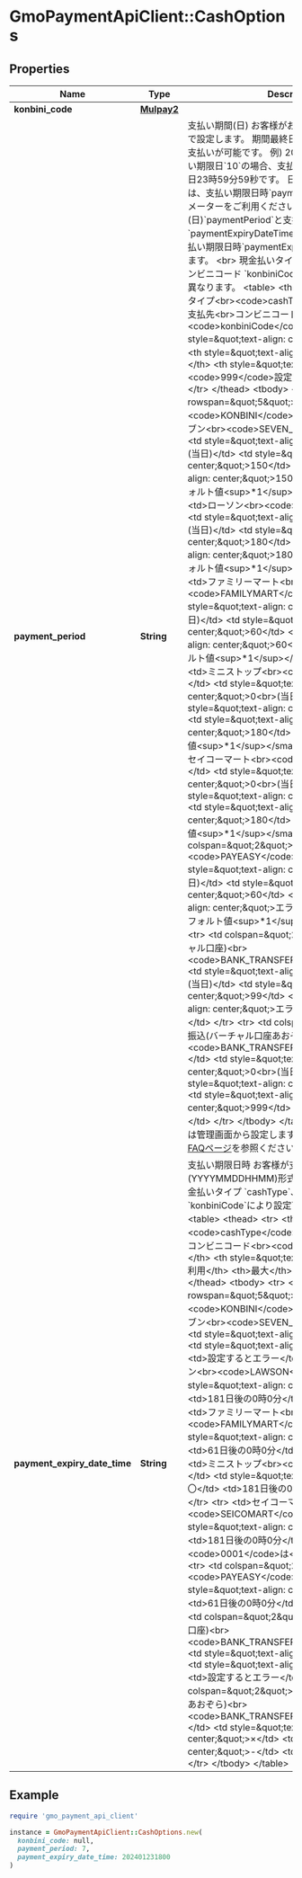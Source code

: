 # GmoPaymentApiClient::CashOptions

## Properties

| Name | Type | Description | Notes |
| ---- | ---- | ----------- | ----- |
| **konbini_code** | [**Mulpay2**](Mulpay2.md) |  | [optional] |
| **payment_period** | **String** | 支払い期間(日)   お客様がお支払いできる期間を日数で設定します。   期間最終日の23時59分59秒までお支払いが可能です。   例) 2024年1月1日12時に支払い期限日&#x60;10&#x60;の場合、支払い期限は2024年1月11日23時59分59秒です。   日時形式で設定する場合は、支払い期限日時&#x60;paymentExpiryDateTime&#x60;パラメーターをご利用ください。   支払い期間(日)&#x60;paymentPeriod&#x60;と支払い期限日時&#x60;paymentExpiryDateTime&#x60;の両方を設定すると、支払い期限日時&#x60;paymentExpiryDateTime&#x60;が優先されます。   &lt;br&gt; 現金払いタイプ &#x60;cashType&#x60;、支払先コンビニコード &#x60;konbiniCode&#x60;により設定可能な値が異なります。    &lt;table&gt;   &lt;thead&gt;     &lt;tr&gt;       &lt;th&gt;現金払いタイプ&lt;br&gt;&lt;code&gt;cashType&lt;/code&gt;&lt;/th&gt;       &lt;th&gt;支払先&lt;br&gt;コンビニコード&lt;br&gt;&lt;code&gt;konbiniCode&lt;/code&gt;&lt;/th&gt;       &lt;th style&#x3D;\&quot;text-align: center;\&quot;&gt;最小&lt;/th&gt;       &lt;th style&#x3D;\&quot;text-align: center;\&quot;&gt;最大&lt;/th&gt;       &lt;th style&#x3D;\&quot;text-align: center;\&quot;&gt;&lt;code&gt;999&lt;/code&gt;設定時&lt;/th&gt;       &lt;th&gt;省略時&lt;/th&gt;     &lt;/tr&gt;   &lt;/thead&gt;   &lt;tbody&gt;     &lt;tr&gt;       &lt;td rowspan&#x3D;\&quot;5\&quot;&gt;コンビニ&lt;br&gt;&lt;code&gt;KONBINI&lt;/code&gt;&lt;/td&gt;       &lt;td&gt;セブン-イレブン&lt;br&gt;&lt;code&gt;SEVEN_ELEVEN&lt;/code&gt;&lt;/td&gt;       &lt;td style&#x3D;\&quot;text-align: center;\&quot;&gt;0&lt;br&gt;(当日)&lt;/td&gt;       &lt;td style&#x3D;\&quot;text-align: center;\&quot;&gt;150&lt;/td&gt;       &lt;td style&#x3D;\&quot;text-align: center;\&quot;&gt;150&lt;/td&gt;       &lt;td&gt;&lt;small&gt;デフォルト値&lt;sup&gt;*1&lt;/sup&gt;&lt;/small&gt;&lt;/td&gt;     &lt;/tr&gt;     &lt;tr&gt;       &lt;td&gt;ローソン&lt;br&gt;&lt;code&gt;LAWSON&lt;/code&gt;&lt;/td&gt;       &lt;td style&#x3D;\&quot;text-align: center;\&quot;&gt;0&lt;br&gt;(当日)&lt;/td&gt;       &lt;td style&#x3D;\&quot;text-align: center;\&quot;&gt;180&lt;/td&gt;       &lt;td style&#x3D;\&quot;text-align: center;\&quot;&gt;180&lt;/td&gt;       &lt;td&gt;&lt;small&gt;デフォルト値&lt;sup&gt;*1&lt;/sup&gt;&lt;/small&gt;&lt;/td&gt;     &lt;/tr&gt;     &lt;tr&gt;       &lt;td&gt;ファミリーマート&lt;br&gt;&lt;code&gt;FAMILYMART&lt;/code&gt;&lt;/td&gt;       &lt;td style&#x3D;\&quot;text-align: center;\&quot;&gt;0&lt;br&gt;(当日)&lt;/td&gt;       &lt;td style&#x3D;\&quot;text-align: center;\&quot;&gt;60&lt;/td&gt;       &lt;td style&#x3D;\&quot;text-align: center;\&quot;&gt;60&lt;/td&gt;       &lt;td&gt;&lt;small&gt;デフォルト値&lt;sup&gt;*1&lt;/sup&gt;&lt;/small&gt;&lt;/td&gt;     &lt;/tr&gt;     &lt;tr&gt;       &lt;td&gt;ミニストップ&lt;br&gt;&lt;code&gt;MINISTOP&lt;/code&gt;&lt;/td&gt;       &lt;td style&#x3D;\&quot;text-align: center;\&quot;&gt;0&lt;br&gt;(当日)&lt;/td&gt;       &lt;td style&#x3D;\&quot;text-align: center;\&quot;&gt;180&lt;/td&gt;       &lt;td style&#x3D;\&quot;text-align: center;\&quot;&gt;180&lt;/td&gt;       &lt;td&gt;&lt;small&gt;デフォルト値&lt;sup&gt;*1&lt;/sup&gt;&lt;/small&gt;&lt;/td&gt;     &lt;/tr&gt;     &lt;tr&gt;       &lt;td&gt;セイコーマート&lt;br&gt;&lt;code&gt;SEICOMART&lt;/code&gt;&lt;/td&gt;       &lt;td style&#x3D;\&quot;text-align: center;\&quot;&gt;0&lt;br&gt;(当日)&lt;/td&gt;       &lt;td style&#x3D;\&quot;text-align: center;\&quot;&gt;180&lt;/td&gt;       &lt;td style&#x3D;\&quot;text-align: center;\&quot;&gt;180&lt;/td&gt;       &lt;td&gt;&lt;small&gt;デフォルト値&lt;sup&gt;*1&lt;/sup&gt;&lt;/small&gt;&lt;/td&gt;     &lt;/tr&gt;     &lt;tr&gt;       &lt;td colspan&#x3D;\&quot;2\&quot;&gt;Pay-easy&lt;br&gt;&lt;code&gt;PAYEASY&lt;/code&gt;&lt;/td&gt;       &lt;td style&#x3D;\&quot;text-align: center;\&quot;&gt;0&lt;br&gt;(当日)&lt;/td&gt;       &lt;td style&#x3D;\&quot;text-align: center;\&quot;&gt;60&lt;/td&gt;       &lt;td style&#x3D;\&quot;text-align: center;\&quot;&gt;エラー&lt;/td&gt;       &lt;td&gt;&lt;small&gt;デフォルト値&lt;sup&gt;*1&lt;/sup&gt;&lt;/small&gt;&lt;/td&gt;     &lt;/tr&gt;     &lt;tr&gt;       &lt;td colspan&#x3D;\&quot;2\&quot;&gt;銀行振込(バーチャル口座)&lt;br&gt;&lt;code&gt;BANK_TRANSFER_SMBC&lt;/code&gt;&lt;/td&gt;       &lt;td style&#x3D;\&quot;text-align: center;\&quot;&gt;0&lt;br&gt;(当日)&lt;/td&gt;       &lt;td style&#x3D;\&quot;text-align: center;\&quot;&gt;99&lt;/td&gt;       &lt;td style&#x3D;\&quot;text-align: center;\&quot;&gt;エラー&lt;/td&gt;       &lt;td&gt;省略不可&lt;/td&gt;     &lt;/tr&gt;     &lt;tr&gt;       &lt;td colspan&#x3D;\&quot;2\&quot;&gt;銀行振込(バーチャル口座あおぞら)&lt;br&gt;&lt;code&gt;BANK_TRANSFER_GMO_AOZORA&lt;/code&gt;&lt;/td&gt;       &lt;td style&#x3D;\&quot;text-align: center;\&quot;&gt;0&lt;br&gt;(当日)&lt;/td&gt;       &lt;td style&#x3D;\&quot;text-align: center;\&quot;&gt;999&lt;/td&gt;       &lt;td style&#x3D;\&quot;text-align: center;\&quot;&gt;999&lt;/td&gt;       &lt;td&gt;支払い期限なし&lt;/td&gt;     &lt;/tr&gt;   &lt;/tbody&gt; &lt;/table&gt;  *1：デフォルト値は管理画面から設定します。変更の方法はこちらの[FAQページ](https://mp-faq.gmo-pg.com/s/article/D00103)を参照ください。    | [optional] |
| **payment_expiry_date_time** | **String** | 支払い期限日時   お客様が支払いできる期限を日時(YYYYMMDDHHMM)形式で設定します。   &lt;br&gt; 現金払いタイプ &#x60;cashType&#x60;、支払先コンビニコード &#x60;konbiniCode&#x60;により設定可能な値が異なります。    &lt;table&gt;     &lt;thead&gt;         &lt;tr&gt;             &lt;th&gt;現金払いタイプ&lt;br&gt;&lt;code&gt;cashType&lt;/code&gt;&lt;/th&gt;             &lt;th&gt;支払先&lt;br&gt;コンビニコード&lt;br&gt;&lt;code&gt;konbiniCode&lt;/code&gt;&lt;/th&gt;             &lt;th style&#x3D;\&quot;text-align: center;\&quot;&gt;利用&lt;/th&gt;             &lt;th&gt;最大&lt;/th&gt;             &lt;th&gt;注意事項&lt;/th&gt;         &lt;/tr&gt;     &lt;/thead&gt;     &lt;tbody&gt;         &lt;tr&gt;             &lt;td rowspan&#x3D;\&quot;5\&quot;&gt;コンビニ&lt;br&gt;&lt;code&gt;KONBINI&lt;/code&gt;&lt;/td&gt;             &lt;td&gt;セブン-イレブン&lt;br&gt;&lt;code&gt;SEVEN_ELEVEN&lt;/code&gt;&lt;/td&gt;             &lt;td style&#x3D;\&quot;text-align: center;\&quot;&gt;×&lt;/td&gt;             &lt;td style&#x3D;\&quot;text-align: center;\&quot;&gt;-&lt;/td&gt;             &lt;td&gt;設定するとエラー&lt;/td&gt;         &lt;/tr&gt;         &lt;tr&gt;             &lt;td&gt;ローソン&lt;br&gt;&lt;code&gt;LAWSON&lt;/code&gt;&lt;/td&gt;             &lt;td style&#x3D;\&quot;text-align: center;\&quot;&gt;〇&lt;/td&gt;             &lt;td&gt;181日後の0時0分&lt;/td&gt;             &lt;td&gt;&lt;/td&gt;         &lt;/tr&gt;         &lt;tr&gt;             &lt;td&gt;ファミリーマート&lt;br&gt;&lt;code&gt;FAMILYMART&lt;/code&gt;&lt;/td&gt;             &lt;td style&#x3D;\&quot;text-align: center;\&quot;&gt;〇&lt;/td&gt;             &lt;td&gt;61日後の0時0分&lt;/td&gt;             &lt;td&gt;&lt;/td&gt;         &lt;/tr&gt;         &lt;tr&gt;             &lt;td&gt;ミニストップ&lt;br&gt;&lt;code&gt;MINISTOP&lt;/code&gt;&lt;/td&gt;             &lt;td style&#x3D;\&quot;text-align: center;\&quot;&gt;〇&lt;/td&gt;             &lt;td&gt;181日後の0時0分&lt;/td&gt;             &lt;td&gt;&lt;/td&gt;         &lt;/tr&gt;         &lt;tr&gt;             &lt;td&gt;セイコーマート&lt;br&gt;&lt;code&gt;SEICOMART&lt;/code&gt;&lt;/td&gt;             &lt;td style&#x3D;\&quot;text-align: center;\&quot;&gt;〇&lt;/td&gt;             &lt;td&gt;181日後の0時0分&lt;/td&gt;             &lt;td&gt;時分に&lt;code&gt;0001&lt;/code&gt;は&lt;br&gt;設定不可&lt;/td&gt;         &lt;/tr&gt;         &lt;tr&gt;             &lt;td colspan&#x3D;\&quot;2\&quot;&gt;Pay-easy&lt;br&gt;&lt;code&gt;PAYEASY&lt;/code&gt;&lt;/td&gt;             &lt;td style&#x3D;\&quot;text-align: center;\&quot;&gt;〇&lt;/td&gt;             &lt;td&gt;61日後の0時0分&lt;/td&gt;             &lt;td&gt;&lt;/td&gt;         &lt;/tr&gt;         &lt;tr&gt;             &lt;td colspan&#x3D;\&quot;2\&quot;&gt;銀行振込(バーチャル口座)&lt;br&gt;&lt;code&gt;BANK_TRANSFER_SMBC&lt;/code&gt;&lt;/td&gt;             &lt;td style&#x3D;\&quot;text-align: center;\&quot;&gt;×&lt;/td&gt;             &lt;td style&#x3D;\&quot;text-align: center;\&quot;&gt;-&lt;/td&gt;             &lt;td&gt;設定するとエラー&lt;/td&gt;         &lt;/tr&gt;         &lt;tr&gt;             &lt;td colspan&#x3D;\&quot;2\&quot;&gt;銀行振込(バーチャル口座あおぞら)&lt;br&gt;&lt;code&gt;BANK_TRANSFER_GMO_AOZORA&lt;/code&gt;&lt;/td&gt;             &lt;td style&#x3D;\&quot;text-align: center;\&quot;&gt;×&lt;/td&gt;             &lt;td style&#x3D;\&quot;text-align: center;\&quot;&gt;-&lt;/td&gt;             &lt;td&gt;設定するとエラー&lt;/td&gt;         &lt;/tr&gt;     &lt;/tbody&gt; &lt;/table&gt; | [optional] |

## Example

```ruby
require 'gmo_payment_api_client'

instance = GmoPaymentApiClient::CashOptions.new(
  konbini_code: null,
  payment_period: 7,
  payment_expiry_date_time: 202401231800
)
```

